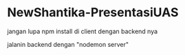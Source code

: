 # NewShantika-PresentasiUAS

jangan lupa npm install di client dengan backend nya

jalanin backend dengan "nodemon server"
